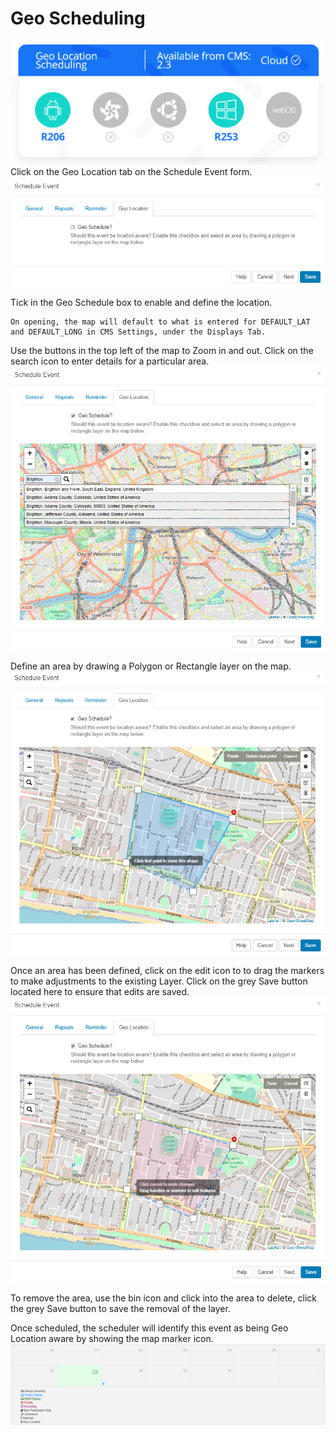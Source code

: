 # Geo Scheduling

![Alt text](geo1.png)
Click on the Geo Location tab on the Schedule Event form.
![Alt text](geo2.png)

Tick in the Geo Schedule box to enable and define the location.

```
On opening, the map will default to what is entered for DEFAULT_LAT and DEFAULT_LONG in CMS Settings, under the Displays Tab.
```

Use the buttons in the top left of the map to Zoom in and out. Click on the search icon to enter details for a particular area.
![Alt text](geo3.png)

Define an area by drawing a Polygon or Rectangle layer on the map.
![Alt text](geo4.png)

Once an area has been defined, click on the edit icon to to drag the markers to make adjustments to the existing Layer. Click on the grey Save button located here to ensure that edits are saved.
![Alt text](geo5.png)

To remove the area, use the bin icon and click into the area to delete, click the grey Save button to save the removal of the layer.

Once scheduled, the scheduler will identify this event as being Geo Location aware by showing the map marker icon.
![Alt text](geo6.png)
